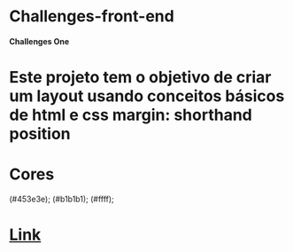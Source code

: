# Challenges-front-end
#### Challenges One
# Este projeto tem o objetivo de criar um layout usando conceitos básicos de html e css margin: shorthand position
# Cores
 (#453e3e);
 (#b1b1b1);
 (#ffff);
# [Link](https://thiagomassenomaciel.github.io/Challenges-front-end/)
